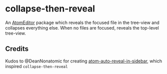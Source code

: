 # collapse-then-reveal

An [AtomEditor](https://atom.io) package which reveals the focused file in the tree-view and collapses everything else. When no files are focused, reveals the top-level tree-view.

## Credits

Kudos to @DeanNonatomic for creating [atom-auto-reveal-in-sidebar](https://github.com/DeanNonatomic/atom-auto-reveal-in-sidebar), which inspired `collapse-then-reveal`
